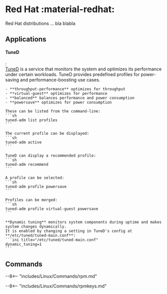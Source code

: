# Red Hat :material-redhat:

Red Hat distributions ... bla blabla

## Applications

#### TuneD
:   
    [TuneD](https://access.redhat.com/documentation/en-us/red_hat_enterprise_linux/8/html/monitoring_and_managing_system_status_and_performance/getting-started-with-tuned_monitoring-and-managing-system-status-and-performance)
    is a service that monitors the system and optimizes its performance under certain workloads.
    TuneD provides predefined profiles for power-saving and performance-boosting use cases.

    - **throughput-performance** optimizes for throughput
    - **virtual-guest** optimizes for performance
    - **balanced** balances performance and power consumption
    - **powersave** optimizes for power consumption

    These can be listed from the command-line:
    ```sh
    tuned-adm list profiles
    ```

    The current profile can be displayed:
    ```sh
    tuned-adm active
    ```

    TuneD can display a recommended profile:
    ```sh
    tuned-adm recommend
    ```

    A profile can be selected:
    ```sh
    tuned-adm profile powersave
    ```

    Profiles can be merged:
    ```sh
    tuned-adm profile virtual-guest powersave
    ```

    **Dynamic tuning** monitors system components during uptime and makes system changes dynamically.
    It is enabled by changing a setting in TuneD's config at **/etc/tuned/tuned-main.conf**:
    ```ini title="/etc/tuned/tuned-main.conf"
    dynamic_tuning=1
    ```

## Commands

--8<-- "includes/Linux/Commands/rpm.md"

--8<-- "includes/Linux/Commands/rpmkeys.md"
